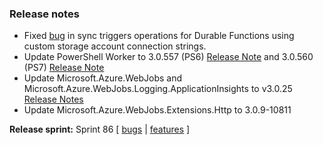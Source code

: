### Release notes
<!-- Please add your release notes in the following format:
- My change description (#PR)
-->
- Fixed [bug](https://github.com/Azure/azure-functions-durable-extension/issues/1467) in sync triggers operations for Durable Functions using custom storage account connection strings.
- Update PowerShell Worker to 3.0.557 (PS6) [Release Note](https://github.com/Azure/azure-functions-powershell-worker/releases/tag/v3.0.557) and 3.0.560 (PS7) [Release Note](https://github.com/Azure/azure-functions-powershell-worker/releases/tag/v3.0.560)
- Update Microsoft.Azure.WebJobs and Microsoft.Azure.WebJobs.Logging.ApplicationInsights to v3.0.25 [Release Notes](https://github.com/Azure/azure-webjobs-sdk/releases/tag/v3.0.25)
- Update Microsoft.Azure.WebJobs.Extensions.Http to 3.0.9-10811

**Release sprint:** Sprint 86
[ [bugs](https://github.com/Azure/azure-functions-host/issues?q=is%3Aissue+milestone%3A%22Functions+Sprint+86%22+label%3Abug+is%3Aclosed) | [features](https://github.com/Azure/azure-functions-host/issues?q=is%3Aissue+milestone%3A%22Functions+Sprint+86%22+label%3Afeature+is%3Aclosed) ]

